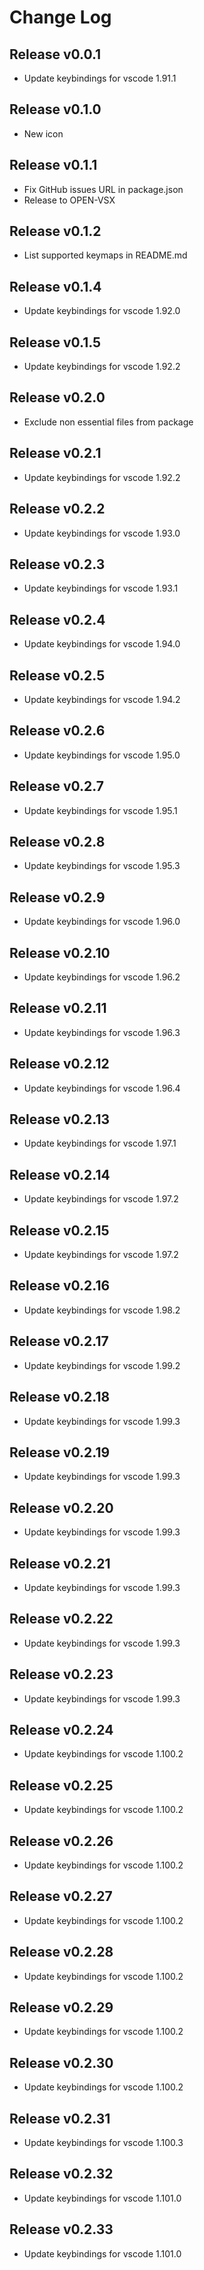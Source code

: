 # Change Log

## Release v0.0.1

- Update keybindings for vscode 1.91.1

## Release v0.1.0

- New icon

## Release v0.1.1

- Fix GitHub issues URL in package.json
- Release to OPEN-VSX

## Release v0.1.2

- List supported keymaps in README.md

## Release v0.1.4

- Update keybindings for vscode 1.92.0

## Release v0.1.5

- Update keybindings for vscode 1.92.2

## Release v0.2.0

- Exclude non essential files from package

## Release v0.2.1

- Update keybindings for vscode 1.92.2

## Release v0.2.2

- Update keybindings for vscode 1.93.0

## Release v0.2.3

- Update keybindings for vscode 1.93.1

## Release v0.2.4

- Update keybindings for vscode 1.94.0

## Release v0.2.5

- Update keybindings for vscode 1.94.2

## Release v0.2.6

- Update keybindings for vscode 1.95.0

## Release v0.2.7

- Update keybindings for vscode 1.95.1

## Release v0.2.8

- Update keybindings for vscode 1.95.3

## Release v0.2.9

- Update keybindings for vscode 1.96.0

## Release v0.2.10

- Update keybindings for vscode 1.96.2

## Release v0.2.11

- Update keybindings for vscode 1.96.3

## Release v0.2.12

- Update keybindings for vscode 1.96.4

## Release v0.2.13

- Update keybindings for vscode 1.97.1

## Release v0.2.14

- Update keybindings for vscode 1.97.2

## Release v0.2.15

- Update keybindings for vscode 1.97.2

## Release v0.2.16

- Update keybindings for vscode 1.98.2

## Release v0.2.17

- Update keybindings for vscode 1.99.2

## Release v0.2.18

- Update keybindings for vscode 1.99.3

## Release v0.2.19

- Update keybindings for vscode 1.99.3

## Release v0.2.20

- Update keybindings for vscode 1.99.3

## Release v0.2.21

- Update keybindings for vscode 1.99.3

## Release v0.2.22

- Update keybindings for vscode 1.99.3

## Release v0.2.23

- Update keybindings for vscode 1.99.3

## Release v0.2.24

- Update keybindings for vscode 1.100.2

## Release v0.2.25

- Update keybindings for vscode 1.100.2

## Release v0.2.26

- Update keybindings for vscode 1.100.2

## Release v0.2.27

- Update keybindings for vscode 1.100.2

## Release v0.2.28

- Update keybindings for vscode 1.100.2

## Release v0.2.29

- Update keybindings for vscode 1.100.2

## Release v0.2.30

- Update keybindings for vscode 1.100.2

## Release v0.2.31

- Update keybindings for vscode 1.100.3

## Release v0.2.32

- Update keybindings for vscode 1.101.0

## Release v0.2.33

- Update keybindings for vscode 1.101.0
